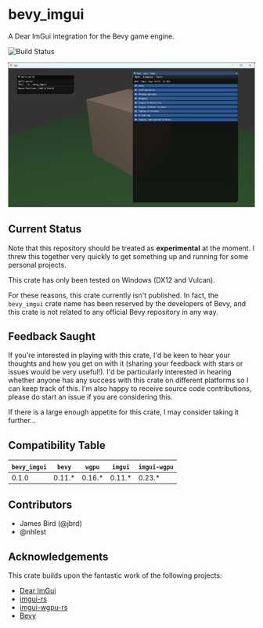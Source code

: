 # bevy_imgui

A Dear ImGui integration for the Bevy game engine.

![Build Status](https://github.com/jbrd/bevy_imgui/actions/workflows/rust.yml/badge.svg)

![bevy_imgui screenshot](media/screenshot.png)

## Current Status

Note that this repository should be treated as **experimental** at the moment. I threw this together very
quickly to get something up and running for some personal projects.

This crate has only been tested on Windows (DX12 and Vulcan).

For these reasons, this crate currently isn't published. In fact, the `bevy_imgui` crate name has been reserved by the developers of Bevy, and this crate is not related to any official Bevy repository in any way.

## Feedback Saught

If you're interested in playing with this crate, I'd be keen to hear your thoughts and how you get on with it (sharing your feedback with stars or issues would be very useful!). I'd be particularly interested in hearing whether anyone has any success with this crate on different platforms so I can keep track of this. I'm also happy to receive source code contributions, please do start an issue if you are considering this.

If there is a large enough appetite for this crate, I may consider taking it further...

## Compatibility Table

|`bevy_imgui`|`bevy`  |`wgpu`  |`imgui` |`imgui-wgpu`|
|------------|--------|--------|--------|------------|
| 0.1.0      | 0.11.* | 0.16.* | 0.11.* | 0.23.*     |

## Contributors

* James Bird (@jbrd)
* @nhlest

## Acknowledgements

This crate builds upon the fantastic work of the following projects:

  * [Dear ImGui](https://github.com/ocornut/imgui)
  * [imgui-rs](https://github.com/imgui-rs/imgui-rs)
  * [imgui-wgpu-rs](https://github.com/Yatekii/imgui-wgpu-rs)
  * [Bevy](https://github.com/bevyengine/bevy)
